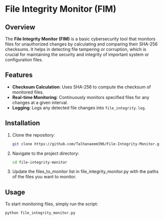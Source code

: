 # File Integrity Monitor (FIM)

## Overview

The **File Integrity Monitor (FIM)** is a basic cybersecurity tool that monitors files for unauthorized changes by calculating and comparing their SHA-256 checksums. It helps in detecting file tampering or corruption, which is crucial for maintaining the security and integrity of important system or configuration files.

## Features

- **Checksum Calculation**: Uses SHA-256 to compute the checksum of monitored files.
- **Real-time Monitoring**: Continuously monitors specified files for any changes at a given interval.
- **Logging**: Logs any detected file changes into `file_integrity.log`.

## Installation

1. Clone the repository:
   ```bash
   git clone https://github.com/Talhanaeem396/File-Integrity-Monitor.git

2. Navigate to the project directory:
   ```bash
   cd file-integrity-monitor

3. Update the files_to_monitor list in file_integrity_monitor.py with the paths of the files you want to monitor.

## Usage
To start monitoring files, simply run the script:
   ```bash
   python file_integrity_monitor.py

